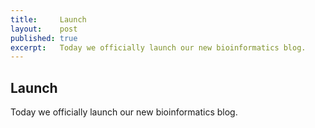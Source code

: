 ```yaml
---
title:     Launch
layout:    post
published: true
excerpt:   Today we officially launch our new bioinformatics blog.
---
```

## Launch

Today we officially launch our new bioinformatics blog.
